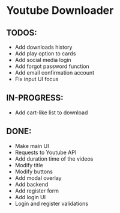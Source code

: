 # Youtube Downloader

## TODOS:

-  Add downloads history
-  Add play option to cards
-  Add social media login
-  Add forgot password function
-  Add email confirmation account
-  Fix input UI focus

## IN-PROGRESS:

-  Add cart-like list to download

## DONE:

-  Make main UI
-  Requests to Youtube API
-  Add duration time of the videos
-  Modify title
-  Modify buttons
-  Add modal overlay
-  Add backend
-  Add register form
-  Add login UI
-  Login and register validations
